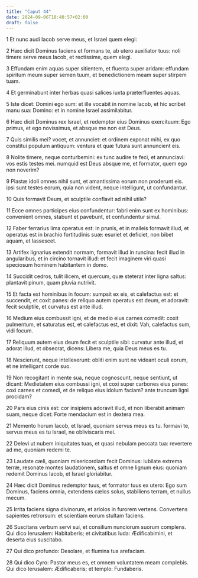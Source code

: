 ```yaml
---
title: "Caput 44"
date: 2024-09-06T18:40:57+02:00
draft: false
---
```




1 Et nunc audi Iacob serve meus, et Israel quem elegi:

2 Hæc dicit Dominus faciens et formans te, ab utero auxiliator tuus: noli timere serve meus Iacob, et rectissime, quem elegi.

3 Effundam enim aquas super sitientem, et fluenta super aridam: effundam spiritum meum super semen tuum, et benedictionem meam super stirpem tuam.

4 Et germinabunt inter herbas quasi salices iuxta præterfluentes aquas.

5 Iste dicet: Domini ego sum: et ille vocabit in nomine Iacob, et hic scribet manu sua: Domino: et in nomine Israel assimilabitur.

6 Hæc dicit Dominus rex Israel, et redemptor eius Dominus exercituum: Ego primus, et ego novissimus, et absque me non est Deus.

7 Quis similis mei? vocet, et annunciet: et ordinem exponat mihi, ex quo constitui populum antiquum: ventura et quæ futura sunt annuncient eis.

8 Nolite timere, neque conturbemini: ex tunc audire te feci, et annunciavi: vos estis testes mei. numquid est Deus absque me, et formator, quem ego non noverim?

9 Plastæ idoli omnes nihil sunt, et amantissima eorum non proderunt eis. ipsi sunt testes eorum, quia non vident, neque intelligunt, ut confundantur.

10 Quis formavit Deum, et sculptile conflavit ad nihil utile?

11 Ecce omnes participes eius confundentur: fabri enim sunt ex hominibus: convenient omnes, stabunt et pavebunt, et confundentur simul.

12 Faber ferrarius lima operatus est: in prunis, et in malleis formavit illud, et operatus est in brachio fortitudinis suæ: esuriet et deficiet, non bibet aquam, et lassescet.

13 Artifex lignarius extendit normam, formavit illud in runcina: fecit illud in angularibus, et in circino tornavit illud: et fecit imaginem viri quasi speciosum hominem habitantem in domo.

14 Succidit cedros, tulit ilicem, et quercum, quæ steterat inter ligna saltus: plantavit pinum, quam pluvia nutrivit.

15 Et facta est hominibus in focum: sumpsit ex eis, et calefactus est: et succendit, et coxit panes: de reliquo autem operatus est deum, et adoravit: fecit sculptile, et curvatus est ante illud.

16 Medium eius combussit igni, et de medio eius carnes comedit: coxit pulmentum, et saturatus est, et calefactus est, et dixit: Vah, calefactus sum, vidi focum.

17 Reliquum autem eius deum fecit et sculptile sibi: curvatur ante illud, et adorat illud, et obsecrat, dicens: Libera me, quia Deus meus es tu.

18 Nescierunt, neque intellexerunt: obliti enim sunt ne videant oculi eorum, et ne intelligant corde suo.

19 Non recogitant in mente sua, neque cognoscunt, neque sentiunt, ut dicant: Medietatem eius combussi igni, et coxi super carbones eius panes: coxi carnes et comedi, et de reliquo eius idolum faciam? ante truncum ligni procidam?

20 Pars eius cinis est: cor insipiens adoravit illud, et non liberabit animam suam, neque dicet: Forte mendacium est in dextera mea.

21 Memento horum Iacob, et Israel, quoniam servus meus es tu. formavi te, servus meus es tu Israel, ne obliviscaris mei.

22 Delevi ut nubem iniquitates tuas, et quasi nebulam peccata tua: revertere ad me, quoniam redemi te.

23 Laudate cæli, quoniam misericordiam fecit Dominus: iubilate extrema terræ, resonate montes laudationem, saltus et omne lignum eius: quoniam redemit Dominus Iacob, et Israel gloriabitur.

24 Hæc dicit Dominus redemptor tuus, et formator tuus ex utero: Ego sum Dominus, faciens omnia, extendens cælos solus, stabiliens terram, et nullus mecum.

25 Irrita faciens signa divinorum, et ariolos in furorem vertens. Convertens sapientes retrorsum: et scientiam eorum stultam faciens.

26 Suscitans verbum servi sui, et consilium nunciorum suorum complens. Qui dico Ierusalem: Habitaberis; et civitatibus Iuda: Ædificabimini, et deserta eius suscitabo.

27 Qui dico profundo: Desolare, et flumina tua arefaciam.

28 Qui dico Cyro: Pastor meus es, et omnem voluntatem meam complebis. Qui dico Ierusalem: Ædificaberis; et templo: Fundaberis.

